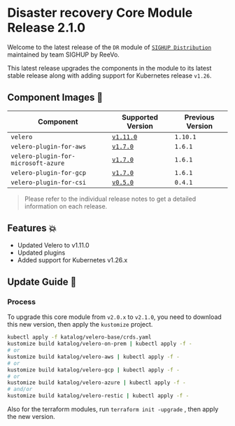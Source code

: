 # Disaster recovery Core Module Release 2.1.0

Welcome to the latest release of the `DR` module of [`SIGHUP Distribution`](https://github.com/sighupio/distribution) maintained by team SIGHUP by ReeVo.

This latest release upgrades the components in the module to its latest stable release along with adding support for Kubernetes release `v1.26`.

## Component Images 🚢

| Component                           | Supported Version                                                                                 | Previous Version |
|-------------------------------------|---------------------------------------------------------------------------------------------------|------------------|
| `velero`                            | [`v1.11.0`](https://github.com/vmware-tanzu/velero/releases/tag/v1.11.0)                          | `1.10.1`          |
| `velero-plugin-for-aws`             | [`v1.7.0`](https://github.com/vmware-tanzu/velero-plugin-for-aws/releases/tag/v1.7.0)             | `1.6.1`          |
| `velero-plugin-for-microsoft-azure` | [`v1.7.0`](https://github.com/vmware-tanzu/velero-plugin-for-microsoft-azure/releases/tag/v1.7.0) | `1.6.1`          |
| `velero-plugin-for-gcp`             | [`v1.7.0`](https://github.com/vmware-tanzu/velero-plugin-for-gcp/releases/tag/v1.7.0)             | `1.6.1`          |
| `velero-plugin-for-csi`             | [`v0.5.0`](https://github.com/vmware-tanzu/velero-plugin-for-csi/releases/tag/v0.5.0)             | `0.4.1`          |

> Please refer to the individual release notes to get a detailed information on each release.

## Features 💥

- Updated Velero to v1.11.0
- Updated plugins
- Added support for Kubernetes v1.26.x

## Update Guide 🦮

### Process

To upgrade this core module from `v2.0.x` to `v2.1.0`, you need to download this new version, then apply the `kustomize` project.

```bash
kubectl apply -f katalog/velero-base/crds.yaml
kustomize build katalog/velero-on-prem | kubectl apply -f -
# or
kustomize build katalog/velero-aws | kubectl apply -f -
# or
kustomize build katalog/velero-gcp | kubectl apply -f -
# or
kustomize build katalog/velero-azure | kubectl apply -f -
# and/or
kustomize build katalog/velero-restic | kubectl apply -f -
```


Also for the terraform modules, run `terraform init -upgrade` , then apply the new version.

